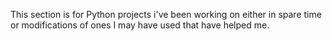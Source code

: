This section is for Python projects i've been working on either in spare time or modifications of ones I may have used that have helped me.
